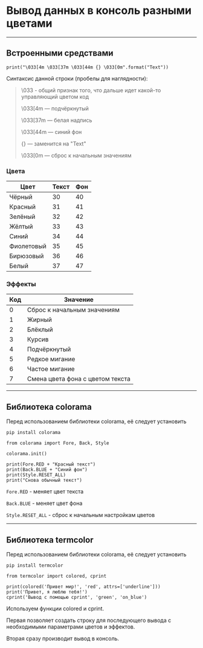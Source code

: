 # Вывод данных в консоль разными цветами

---

## Встроенными средствами

`print("\033[4m \033[37m \033[44m {} \033[0m".format("Text"))`

Синтаксис данной строки (пробелы для наглядности):

> \033 - общий признак того, что дальше идет какой-то управляющий цветом код
> 
> \033[4m — подчёркнутый
> 
> \033[37m — белая надпись
> 
> \033[44m — синий фон
> 
> {} — заменится на "Text"
> 
> \033[0m — сброс к начальным значениям

### Цвета
| Цвет       | Текст | Фон |
|------------|-------|-----|
| Чёрный     | 30    | 40  |
| Красный    | 31    | 41  |
| Зелёный    | 32    | 42  |
| Жёлтый     | 33    | 43  |
| Синий      | 34    | 44  |
| Фиолетовый | 35    | 45  |
| Бирюзовый  | 36    | 46  |
| Белый      | 37    | 47  |

### Эффекты
| Код | Значение                         |
|-----|----------------------------------|
| 0   | Сброс к начальным значениям      |
| 1   | Жирный                           |
| 2   | Блёклый                          |
| 3   | Курсив                           |
| 4   | Подчёркнутый                     |
| 5   | Редкое мигание                   |
| 6   | Частое мигание                   |
| 7   | Смена цвета фона с цветом текста |

---

## Библиотека colorama

Перед использованием библиотеки colorama, её следует установить

`pip install colorama`

```commandline
from colorama import Fore, Back, Style

colorama.init()

print(Fore.RED + "Красный текст")
print(Back.BLUE + "Синий фон")
print(Style.RESET_ALL)
print("Снова обычный текст")
```

`Fore.RED` - меняет цвет текста

`Back.BLUE` - меняет цвет фона

`Style.RESET_ALL` - сброс к начальным настройкам цветов

---

## Библиотека termcolor

Перед использованием библиотеки colorama, её следует установить

`pip install termcolor`

```commandline
from termcolor import colored, cprint

print(colored('Привет мир!', 'red', attrs=['underline']))
print('Привет, я люблю тебя!')
cprint('Вывод с помощью cprint', 'green', 'on_blue')
```

Используем функции colored и cprint.

Первая позволяет создать строку для последующего вывода с необходимыми параметрами цветов и эффектов.

Вторая сразу производит вывод в консоль.